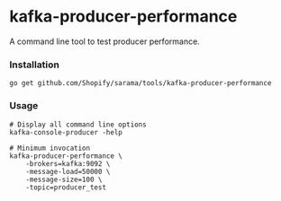 # kafka-producer-performance

A command line tool to test producer performance.

### Installation

    go get github.com/Shopify/sarama/tools/kafka-producer-performance


### Usage

    # Display all command line options
    kafka-console-producer -help
	
	# Minimum invocation
    kafka-producer-performance \
		-brokers=kafka:9092 \
		-message-load=50000 \
		-message-size=100 \
		-topic=producer_test
